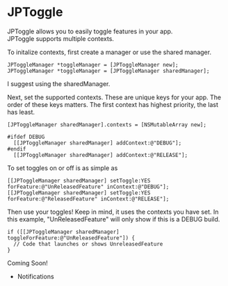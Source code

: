 JPToggle
========

JPToggle allows you to easily toggle features in your app.  
JPToggle supports multiple contexts.

To initalize contexts, first create a manager or use the shared manager.

```
JPToggleManager *toggleManager = [JPToggleManager new];
JPToggleManager *toggleManager = [JPToggleManager sharedManager];
```
I suggest using the sharedManager.

Next, set the supported contexts.  These are unique keys for your app.  The order of these keys matters.  The first context has highest priority, the last has least.
```
[JPToggleManager sharedManager].contexts = [NSMutableArray new];

#ifdef DEBUG
  [[JPToggleManager sharedManager] addContext:@"DEBUG"];
#endif
  [[JPToggleManager sharedManager] addContext:@"RELEASE"];
```

To set toggles on or off is as simple as
```
[[JPToggleManager sharedManager] setToggle:YES forFeature:@"UnReleasedFeature" inContext:@"DEBUG"];
[[JPToggleManager sharedManager] setToggle:YES forFeature:@"ReleasedFeature" inContext:@"RELEASE"];
```

Then use your toggles! Keep in mind, it uses the contexts you have set.  In this example, "UnReleasedFeature" will only show if this is a DEBUG build.
```
if ([[JPToggleManager sharedManager] toggleForFeature:@"UnReleasedFeature"]) {
  // Code that launches or shows UnreleasedFeature
}
```

Coming Soon!
- Notifications
